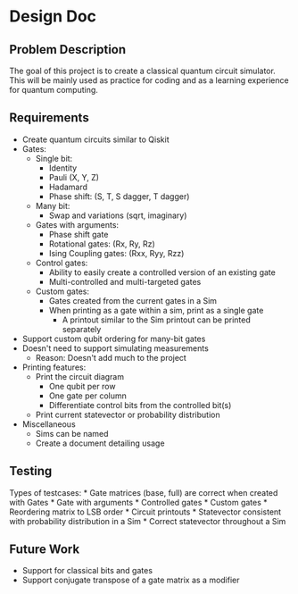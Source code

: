 # Design Doc

## Problem Description

The goal of this project is to create a classical quantum circuit simulator.
This will be mainly used as practice for coding and as a learning experience for quantum computing.

## Requirements

* Create quantum circuits similar to Qiskit
* Gates:
    * Single bit:
        * Identity
        * Pauli (X, Y, Z)
        * Hadamard
        * Phase shift: (S, T, S dagger, T dagger)
    * Many bit:
        * Swap and variations (sqrt, imaginary)
    * Gates with arguments:
        * Phase shift gate
        * Rotational gates: (Rx, Ry, Rz)
        * Ising Coupling gates: (Rxx, Ryy, Rzz)
    * Control gates:
        * Ability to easily create a controlled version of an existing gate
        * Multi-controlled and multi-targeted gates
    * Custom gates:
        * Gates created from the current gates in a Sim
        * When printing as a gate within a sim, print as a single gate
            * A printout similar to the Sim printout can be printed separately
* Support custom qubit ordering for many-bit gates
* Doesn't need to support simulating measurements
    * Reason: Doesn't add much to the project
* Printing features:
    * Print the circuit diagram
        * One qubit per row
        * One gate per column
        * Differentiate control bits from the controlled bit(s)
    * Print current statevector or probability distribution
* Miscellaneous
    * Sims can be named
    * Create a document detailing usage

## Testing

Types of testcases:
    * Gate matrices (base, full) are correct when created with Gates
    * Gate with arguments
    * Controlled gates
    * Custom gates
    * Reordering matrix to LSB order
    * Circuit printouts
    * Statevector consistent with probability distribution in a Sim
    * Correct statevector throughout a Sim

## Future Work

* Support for classical bits and gates
* Support conjugate transpose of a gate matrix as a modifier